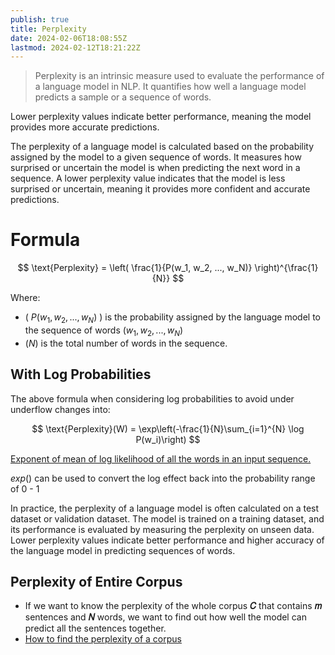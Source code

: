```yaml
---
publish: true
title: Perplexity
date: 2024-02-06T18:08:55Z
lastmod: 2024-02-12T18:21:22Z
---
```


> Perplexity is an intrinsic measure used to evaluate the performance of a language model in NLP.
> It quantifies how well a language model predicts a sample or a sequence of words.

Lower perplexity values indicate better performance, meaning the model provides more accurate predictions.

The perplexity of a language model is calculated based on the probability assigned by the model to a given sequence of words. It measures how surprised or uncertain the model is when predicting the next word in a sequence. A lower perplexity value indicates that the model is less surprised or uncertain, meaning it provides more confident and accurate predictions.

# Formula

$$
\text{Perplexity} = \left( \frac{1}{P(w_1, w_2, ..., w_N)} \right)^{\frac{1}{N}}
$$

Where:

* \( $P(w_1, w_2, ..., w_N)$ \) is the probability assigned by the language model to the sequence of words $( w_1, w_2, ..., w_N )$
* $( N )$ is the total number of words in the sequence.

## With Log Probabilities

The above formula when considering log probabilities to avoid under underflow changes into:

$$
\text{Perplexity}(W) = \exp\left(-\frac{1}{N}\sum_{i=1}^{N} \log P(w_i)\right)
$$

[Exponent of mean of log likelihood of all the words in an input sequence.](https://arc.net/l/quote/mkdiusox "Quote from “Perplexity of Language Models. Perplexity is an evaluation metric that… | by Priyanka | Medium”")

$exp()$ can be used to convert the log effect back into the probability range of $0$ - $1$

In practice, the perplexity of a language model is often calculated on a test dataset or validation dataset. The model is trained on a training dataset, and its performance is evaluated by measuring the perplexity on unseen data. Lower perplexity values indicate better performance and higher accuracy of the language model in predicting sequences of words.

## Perplexity of Entire Corpus

* If we want to know the perplexity of the whole corpus **𝐶** that contains **𝑚** sentences and **𝑁** words, we want to find out how well the model can predict all the sentences together.
* [How to find the perplexity of a corpus](https://stats.stackexchange.com/a/143638 "text mining - How to find the perplexity of a corpus - Cross Validated")
